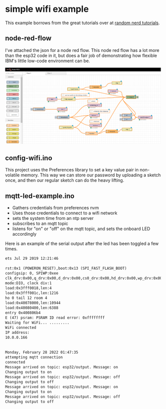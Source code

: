 # simple wifi example

This example borrows from the great tutorials over at [random nerd tutorials](https://randomnerdtutorials.com/projects-esp32/).

## node-red-flow

I've attached the json for a node red flow. This node red flow has a lot more than the esp32 code in it, but does a fair job of demonstrating how flexible IBM's little low-code environment can be.

![](node-red-screenshot.png)

## config-wifi.ino

This project uses the Preferences library to set a key value pair in non-volatile memory. This way we can store our password by uploading a sketch once, and then our regular sketch can do the heavy lifting.

## mqtt-led-example.ino

- Gathers credentials from preferences nvm
- Uses those credentials to connect to a wifi network
- sets the system time from an ntp server
- subscribes to an mqtt topic
- listens for "on" or "off" on the mqtt topic, and sets the onboard LED accordingly

Here is an example of the serial output after the led has been toggled a few times.

``` 
ets Jul 29 2019 12:21:46

rst:0x1 (POWERON_RESET),boot:0x13 (SPI_FAST_FLASH_BOOT)
configsip: 0, SPIWP:0xee
clk_drv:0x00,q_drv:0x00,d_drv:0x00,cs0_drv:0x00,hd_drv:0x00,wp_drv:0x00
mode:DIO, clock div:1
load:0x3fff0018,len:4
load:0x3fff001c,len:1216
ho 0 tail 12 room 4
load:0x40078000,len:10944
load:0x40080400,len:6388
entry 0x400806b4
E (47) psram: PSRAM ID read error: 0xffffffff
Waiting for WiFi... .........
WiFi connected
IP address: 
10.0.0.166


Monday, February 28 2022 01:47:35
attempting mqtt connection
connected
Message arrived on topic: esp32/output. Message: on
Changing output to on
Message arrived on topic: esp32/output. Message: off
Changing output to off
Message arrived on topic: esp32/output. Message: on
Changing output to on
Message arrived on topic: esp32/output. Message: off
Changing output to off
```